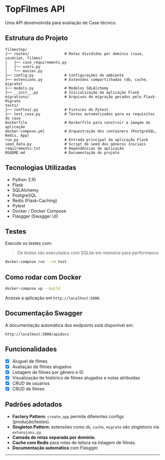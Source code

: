 # TopFilmes API

Uma API desenvolvida para avaliação de Case técnico.

##  Estrutura do Projeto

```
filmestop/
├── routes/                # Rotas divididas por domínio (case, usuários, filmes)
│   ├── case_requirements.py
│   ├── users.py
│   └── movies.py
├── config.py              # Configurações de ambiente
├── extensions.py          # Extensões compartilhadas (db, cache, migrate)
├── models.py              # Modelos SQLAlchemy
├── __init__.py            # Inicialização da aplicação Flask
migrations/                # Arquivos de migração gerados pelo Flask-Migrate
tests/
├── conftest.py            # Fixtures do Pytest
├── test_case.py           # Testes automatizados para os requisitos do case
Dockerfile                 # Dockerfile para construir a imagem da aplicação
docker-compose.yml         # Orquestração dos containers (PostgreSQL, Redis, App)
run.py                     # Entrada principal da aplicação Flask
seed_data.py               # Script de seed dos gêneros iniciais
requirements.txt           # Dependências da aplicação
README.md                  # Documentação do projeto
```

##  Tecnologias Utilizadas

- Python 3.10
- Flask
- SQLAlchemy
- PostgreSQL
- Redis (Flask-Caching)
- Pytest
- Docker / Docker Compose
- Flasgger (Swagger UI)

##  Testes

Execute os testes com:
> Os testes são executados com SQLite em memória para performance.

```bash
docker-compose run --rm test
```

##  Como rodar com Docker

```bash
docker-compose up --build
```

Acesse a aplicação em `http://localhost:5000`.

##  Documentação Swagger

A documentação automática dos endpoints está disponível em:

```
http://localhost:5000/apidocs
```

##  Funcionalidades


- [x] Aluguel de filmes
- [x] Avaliação de filmes alugados
- [x] Listagem de filmes por gênero e ID 
- [x] Visualização de histórico de filmes alugados e notas atribuídas
- [x] CRUD de usuários
- [x] CRUD de filmes

##  Padrões adotados

- **Factory Pattern**: `create_app` permite diferentes configs (produção/testes).
- **Singleton Pattern**: extensões como `db`, `cache`, `migrate` são singletons via `extensions.py`.
- **Camada de rotas separada por domínio**.
- **Cache com Redis** para rotas de leitura na listagem de filmes.
- **Documentação automática** com Flasgger.

---

